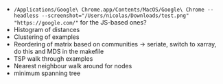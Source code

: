 - `/Applications/Google\ Chrome.app/Contents/MacOS/Google\ Chrome --headless --screenshot="/Users/nicolas/Downloads/test.png" "https://google.com/"` for the JS-based ones?
- Histogram of distances
- Clustering of examples
- Reordering of matrix based on communities -> seriate, switch to xarray, do this and MDS in the makefile
- TSP walk through examples
- Nearest neighbour walk around for nodes
- minimum spanning tree
